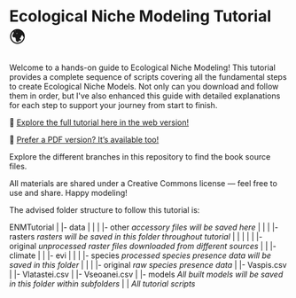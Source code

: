 # Ecological Niche Modeling Tutorial 🌍

Welcome to a hands-on guide to Ecological Niche Modeling! This tutorial provides a complete sequence of scripts covering all the fundamental steps to create Ecological Niche Models. Not only can you download and follow them in order, but I've also enhanced this guide with detailed explanations for each step to support your journey from start to finish.

🔗 [Explore the full tutorial here in the web version!](https://ENMTutorial.github.io)

📄 [Prefer a PDF version? It’s available too!]()

Explore the different branches in this repository to find the book source files.

All materials are shared under a Creative Commons license — feel free to use and share. Happy modeling!

The advised folder structure to follow this tutorial is:

ENMTutorial
    |
    |- data
    |    |
    |    |- other *accessory files will be saved here*
    |    |
    |    |- rasters *rasters will be saved in this folder throughout tutorial*
    |    |     |
    |    |     |- original *unprocessed raster files downloaded from different sources* 
    |    |           |- climate
    |    |           |- evi
    |    |
    |    |- species *processed species presence data will be saved in this folder*
    |          |
    |          |- original *raw species presence data*
    |                 |- Vaspis.csv
    |                 |- Vlatastei.csv
    |                 |- Vseoanei.csv
    | 
    |- models *All built models will be saved in this folder within subfolders*
    |
    | *All tutorial scripts*
